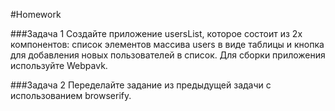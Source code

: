 #Homework 

###Задача 1 
Создайте приложение usersList, которое состоит из 2х компонентов: список элементов массива users в виде таблицы и кнопка для добавления новых пользователей в список. Для сборки приложения используйте Webpavk. 

###Задача 2 
Переделайте задание из предыдущей задачи с использованием browserify. 
 
